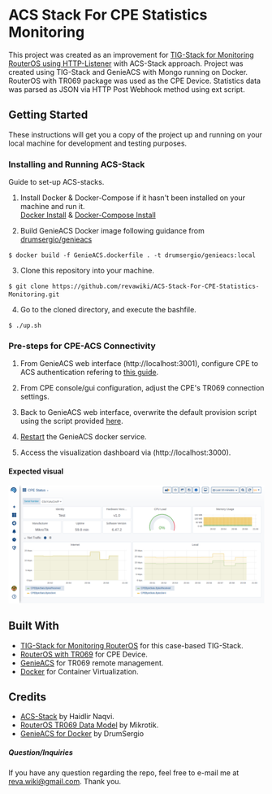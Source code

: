 # ACS Stack For CPE Statistics Monitoring

This project was created as an improvement for [TIG-Stack for Monitoring RouterOS using HTTP-Listener](https://github.com/revawiki/TIG-Stack-for-Monitoring-RouterOS-using-HTTP-Listener) with ACS-Stack approach. Project was created using TIG-Stack and GenieACS with Mongo running on Docker. RouterOS with TR069 package was used as the CPE Device. Statistics data was parsed as JSON via HTTP Post Webhook method using ext script.

## Getting Started

These instructions will get you a copy of the project up and running on your local machine for development and testing purposes. 

### Installing and Running ACS-Stack

Guide to set-up ACS-stacks.

1. Install Docker & Docker-Compose if it hasn't been installed on your machine and run it.\
[Docker Install](https://docs.docker.com/get-docker/) & [Docker-Compose Install](https://docs.docker.com/compose/install/)

2. Build GenieACS Docker image following guidance from [drumsergio/genieacs](https://github.com/DrumSergio/genieacs-docker#pullbuild-dockerfile)
```
$ docker build -f GenieACS.dockerfile . -t drumsergio/genieacs:local
```

3. Clone this repository into your machine.
```
$ git clone https://github.com/revawiki/ACS-Stack-For-CPE-Statistics-Monitoring.git
```

4. Go to the cloned directory, and execute the bashfile.
```
$ ./up.sh
```

### Pre-steps for CPE-ACS Connectivity
1. From GenieACS web interface (http://localhost:3001), configure CPE to ACS authentication refering to [this guide](https://github.com/genieacs/genieacs/wiki/GenieACS-Auth-Config#cpe-to-acs-in-version-120).

2. From CPE console/gui configuration, adjust the CPE's TR069 connection settings.

3. Back to GenieACS web interface, overwrite the default provision script using the script provided [here](https://github.com/revawiki/ACS-Stack-For-CPE-Statistics-Monitoring/blob/master/script/provision-script.js).

4. [Restart](https://docs.docker.com/engine/reference/commandline/restart/) the GenieACS docker service.

5. Access the visualization dashboard via (http://localhost:3000).

#### Expected visual
![Grafana-Dashboard](https://raw.githubusercontent.com/revawiki/ACS-Stack-For-CPE-Statistics-Monitoring/master/img/cpe-visualization.png)

## Built With

* [TIG-Stack for Monitoring RouterOS](https://github.com/revawiki/TIG-Stack-for-Monitoring-RouterOS-using-HTTP-Listener) for this case-based TIG-Stack.
* [RouterOS with TR069](https://mikrotik.com/) for CPE Device.
* [GenieACS](https://genieacs.com/) for TR069 remote management.
* [Docker](https://www.docker.com/) for Container Virtualization.

## Credits

* [ACS-Stack](https://github.com/haidlir/ACS-Stack) by Haidlir Naqvi.
* [RouterOS TR069 Data Model](https://wiki.mikrotik.com/tr069ref/current.html) by Mikrotik.
* [GenieACS for Docker](https://github.com/DrumSergio/genieacs-docker) by DrumSergio

##### Question/Inquiries
If you have any question regarding the repo, feel free to e-mail me at reva.wiki@gmail.com. Thank you.

